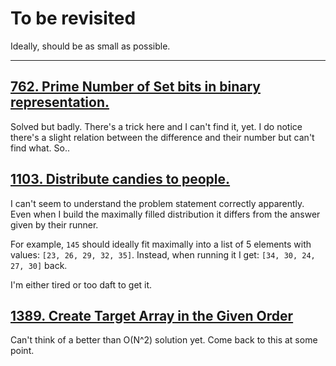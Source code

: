 # To be revisited

Ideally, should be as small as possible. 

---

## [762. Prime Number of Set bits in binary representation.][762]

Solved but badly. There's a trick here and I can't find it, yet. I do notice there's a slight relation
between the difference and their number but can't find what. So..

## [1103. Distribute candies to people.][1103]

I can't seem to understand the problem statement correctly apparently. Even when I
build the maximally filled distribution it differs from the answer given by their
runner. 

For example, `145` should ideally fit maximally into a list of 5 elements with values:
`[23, 26, 29, 32, 35]`. Instead, when running it I get: `[34, 30, 24, 27, 30]` back.

I'm either tired or too daft to get it.

## [1389. Create Target Array in the Given Order][1389]

Can't think of a better than O(N^2) solution yet. Come back to this at 
some point.

[762]: https://leetcode.com/problems/prime-number-of-set-bits-in-binary-representation/
[1103]: https://leetcode.com/problems/distribute-candies-to-people/
[1389]: https://leetcode.com/problems/create-target-array-in-the-given-order/
